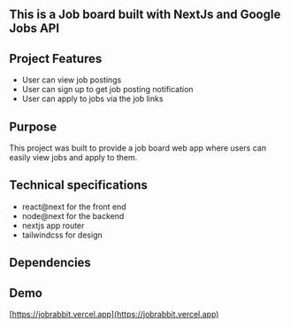 ## This is a Job board built with NextJs and Google Jobs API

## Project Features

- User can view job postings
- User can sign up to get job posting notification
- User can apply to jobs via the job links

## Purpose

This project was built to provide a job board web app where users can easily view jobs and apply to them.

## Technical specifications

- react@next for the front end
- node@next for the backend
- nextjs app router
- tailwindcss for design

## Dependencies

## Demo

[https://jobrabbit.vercel.app](https://jobrabbit.vercel.app)
